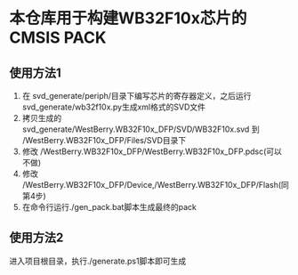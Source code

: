 # 本仓库用于构建WB32F10x芯片的CMSIS PACK

## 使用方法1
1. 在 svd_generate/periph/目录下编写芯片的寄存器定义，之后运行 svd_generate/wb32f10x.py生成xml格式的SVD文件
2. 拷贝生成的 svd_generate/WestBerry.WB32F10x_DFP/SVD/WB32F10x.svd 到 /WestBerry.WB32F10x_DFP/Files/SVD目录下
3. 修改 /WestBerry.WB32F10x_DFP/WestBerry.WB32F10x_DFP.pdsc(可以不做)
4. 修改 /WestBerry.WB32F10x_DFP/Device,/WestBerry.WB32F10x_DFP/Flash(同第4步)
5. 在命令行运行./gen_pack.bat脚本生成最终的pack

## 使用方法2
进入项目根目录，执行./generate.ps1脚本即可生成